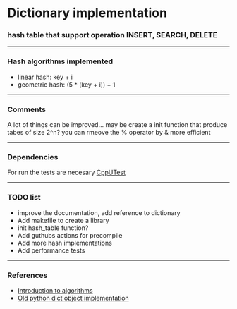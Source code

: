 # Dictionary implementation
### hash table that support operation INSERT, SEARCH, DELETE

---

### Hash algorithms implemented
- linear hash: key + i
- geometric hash: (5 * (key + i)) + 1
---

### Comments
A lot of things can be improved...
may be create a init function that produce tabes of size 2^n?
you can rmeove the % operator by & more efficient

---

### Dependencies
For run the tests are necesary [CppUTest](https://cpputest.github.io/)

---
### TODO list
- improve the documentation, add reference to dictionary
- Add makefile to create a library
- init hash_table function?
- Add guthubs actions for precompile
- Add more hash implementations
- Add performance tests

---

### References
- [Introduction to algorithms](https://en.wikipedia.org/wiki/Introduction_to_Algorithms)
- [Old python dict object implementation](https://github.com/python/cpython/blob/master/Objects/dictobject.c)
